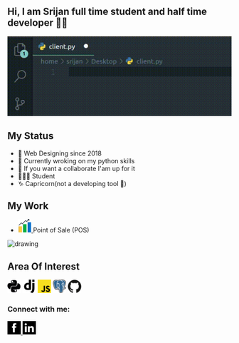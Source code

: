 ## Hi, I am Srijan full time student and half time developer 👋🏾
![](hello.gif)

## My Status
- 🔭 Web Designing since 2018
- 🌱 Currently wroking on my python skills
- 👯 If you want a collaborate I'am up for it 
- 🧑🏿‍🎓 Student
- ♑ Capricorn(not a developing tool 🤣)

## My Work
- <a href="https://pos.returnzero.com.np/demo/"><img src="statistics.svg" alt="drawing" width="30"/> 
</a> Point of Sale (POS) <br>
<img src="https://external-content.duckduckgo.com/iu/?u=https%3A%2F%2Fwww.cattani.it%2Fwp-content%2Fuploads%2F2016%2F08%2Fajax-loading.gif&f=1&nofb=1" alt="drawing" height="400"/>

## Area Of Interest
<a href="#"><img src="python.svg" alt="drawing" width="30"/></a>
<a href="#"><img src="django.svg" alt="drawing" width="30"/></a>
<a href="#"><img src="javascript.svg" alt="drawing" width="30"/></a>
<a href="#"><img src="postgresql.svg" alt="drawing" width="30"/></a>
<a><img src="github.svg" alt="drawing" width="30"/></a>


### Connect with me:
<a href="https://www.facebook.com/srijan.pokhrel.35"><img src="facebook.svg" alt="drawing" width="30"/>
</a>
<a href="https://www.linkedin.com/in/srijan-pokhrel-598b661ba/"><img src="linkedin.svg" alt="drawing" width="30"/>
</a>





